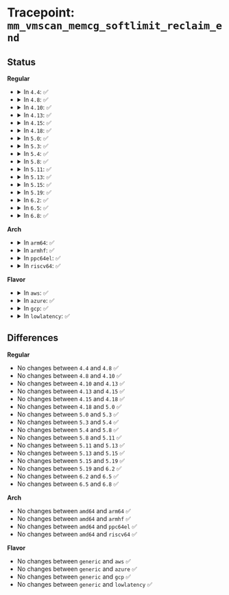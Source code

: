 # Tracepoint: <code>mm_vmscan_memcg_softlimit_reclaim_end</code>

## Status
<b>Regular</b>
<ul>
<li>
<details>
<summary>In <code>4.4</code>: ✅</summary>

Event:

```c
struct trace_event_raw_mm_vmscan_direct_reclaim_end_template {
    struct trace_entry ent;
    long unsigned int nr_reclaimed;
    char __data[0];
};
```
Function:

```c
void trace_event_raw_event_mm_vmscan_direct_reclaim_end_template(void *__data, long unsigned int nr_reclaimed);
```
</details>
</li>
<li>
<details>
<summary>In <code>4.8</code>: ✅</summary>

Event:

```c
struct trace_event_raw_mm_vmscan_direct_reclaim_end_template {
    struct trace_entry ent;
    long unsigned int nr_reclaimed;
    char __data[0];
};
```
Function:

```c
void trace_event_raw_event_mm_vmscan_direct_reclaim_end_template(void *__data, long unsigned int nr_reclaimed);
```
</details>
</li>
<li>
<details>
<summary>In <code>4.10</code>: ✅</summary>

Event:

```c
struct trace_event_raw_mm_vmscan_direct_reclaim_end_template {
    struct trace_entry ent;
    long unsigned int nr_reclaimed;
    char __data[0];
};
```
Function:

```c
void trace_event_raw_event_mm_vmscan_direct_reclaim_end_template(void *__data, long unsigned int nr_reclaimed);
```
</details>
</li>
<li>
<details>
<summary>In <code>4.13</code>: ✅</summary>

Event:

```c
struct trace_event_raw_mm_vmscan_direct_reclaim_end_template {
    struct trace_entry ent;
    long unsigned int nr_reclaimed;
    char __data[0];
};
```
Function:

```c
void trace_event_raw_event_mm_vmscan_direct_reclaim_end_template(void *__data, long unsigned int nr_reclaimed);
```
</details>
</li>
<li>
<details>
<summary>In <code>4.15</code>: ✅</summary>

Event:

```c
struct trace_event_raw_mm_vmscan_direct_reclaim_end_template {
    struct trace_entry ent;
    long unsigned int nr_reclaimed;
    char __data[0];
};
```
Function:

```c
void trace_event_raw_event_mm_vmscan_direct_reclaim_end_template(void *__data, long unsigned int nr_reclaimed);
```
</details>
</li>
<li>
<details>
<summary>In <code>4.18</code>: ✅</summary>

Event:

```c
struct trace_event_raw_mm_vmscan_direct_reclaim_end_template {
    struct trace_entry ent;
    long unsigned int nr_reclaimed;
    char __data[0];
};
```
Function:

```c
void trace_event_raw_event_mm_vmscan_direct_reclaim_end_template(void *__data, long unsigned int nr_reclaimed);
```
</details>
</li>
<li>
<details>
<summary>In <code>5.0</code>: ✅</summary>

Event:

```c
struct trace_event_raw_mm_vmscan_direct_reclaim_end_template {
    struct trace_entry ent;
    long unsigned int nr_reclaimed;
    char __data[0];
};
```
Function:

```c
void trace_event_raw_event_mm_vmscan_direct_reclaim_end_template(void *__data, long unsigned int nr_reclaimed);
```
</details>
</li>
<li>
<details>
<summary>In <code>5.3</code>: ✅</summary>

Event:

```c
struct trace_event_raw_mm_vmscan_direct_reclaim_end_template {
    struct trace_entry ent;
    long unsigned int nr_reclaimed;
    char __data[0];
};
```
Function:

```c
void trace_event_raw_event_mm_vmscan_direct_reclaim_end_template(void *__data, long unsigned int nr_reclaimed);
```
</details>
</li>
<li>
<details>
<summary>In <code>5.4</code>: ✅</summary>

Event:

```c
struct trace_event_raw_mm_vmscan_direct_reclaim_end_template {
    struct trace_entry ent;
    long unsigned int nr_reclaimed;
    char __data[0];
};
```
Function:

```c
void trace_event_raw_event_mm_vmscan_direct_reclaim_end_template(void *__data, long unsigned int nr_reclaimed);
```
</details>
</li>
<li>
<details>
<summary>In <code>5.8</code>: ✅</summary>

Event:

```c
struct trace_event_raw_mm_vmscan_direct_reclaim_end_template {
    struct trace_entry ent;
    long unsigned int nr_reclaimed;
    char __data[0];
};
```
Function:

```c
void trace_event_raw_event_mm_vmscan_direct_reclaim_end_template(void *__data, long unsigned int nr_reclaimed);
```
</details>
</li>
<li>
<details>
<summary>In <code>5.11</code>: ✅</summary>

Event:

```c
struct trace_event_raw_mm_vmscan_direct_reclaim_end_template {
    struct trace_entry ent;
    long unsigned int nr_reclaimed;
    char __data[0];
};
```
Function:

```c
void trace_event_raw_event_mm_vmscan_direct_reclaim_end_template(void *__data, long unsigned int nr_reclaimed);
```
</details>
</li>
<li>
<details>
<summary>In <code>5.13</code>: ✅</summary>

Event:

```c
struct trace_event_raw_mm_vmscan_direct_reclaim_end_template {
    struct trace_entry ent;
    long unsigned int nr_reclaimed;
    char __data[0];
};
```
Function:

```c
void trace_event_raw_event_mm_vmscan_direct_reclaim_end_template(void *__data, long unsigned int nr_reclaimed);
```
</details>
</li>
<li>
<details>
<summary>In <code>5.15</code>: ✅</summary>

Event:

```c
struct trace_event_raw_mm_vmscan_direct_reclaim_end_template {
    struct trace_entry ent;
    long unsigned int nr_reclaimed;
    char __data[0];
};
```
Function:

```c
void trace_event_raw_event_mm_vmscan_direct_reclaim_end_template(void *__data, long unsigned int nr_reclaimed);
```
</details>
</li>
<li>
<details>
<summary>In <code>5.19</code>: ✅</summary>

Event:

```c
struct trace_event_raw_mm_vmscan_direct_reclaim_end_template {
    struct trace_entry ent;
    long unsigned int nr_reclaimed;
    char __data[0];
};
```
Function:

```c
void trace_event_raw_event_mm_vmscan_direct_reclaim_end_template(void *__data, long unsigned int nr_reclaimed);
```
</details>
</li>
<li>
<details>
<summary>In <code>6.2</code>: ✅</summary>

Event:

```c
struct trace_event_raw_mm_vmscan_direct_reclaim_end_template {
    struct trace_entry ent;
    long unsigned int nr_reclaimed;
    char __data[0];
};
```
Function:

```c
void trace_event_raw_event_mm_vmscan_direct_reclaim_end_template(void *__data, long unsigned int nr_reclaimed);
```
</details>
</li>
<li>
<details>
<summary>In <code>6.5</code>: ✅</summary>

Event:

```c
struct trace_event_raw_mm_vmscan_direct_reclaim_end_template {
    struct trace_entry ent;
    long unsigned int nr_reclaimed;
    char __data[0];
};
```
Function:

```c
void trace_event_raw_event_mm_vmscan_direct_reclaim_end_template(void *__data, long unsigned int nr_reclaimed);
```
</details>
</li>
<li>
<details>
<summary>In <code>6.8</code>: ✅</summary>

Event:

```c
struct trace_event_raw_mm_vmscan_direct_reclaim_end_template {
    struct trace_entry ent;
    long unsigned int nr_reclaimed;
    char __data[0];
};
```
Function:

```c
void trace_event_raw_event_mm_vmscan_direct_reclaim_end_template(void *__data, long unsigned int nr_reclaimed);
```
</details>
</li>
</ul>
<b>Arch</b>
<ul>
<li>
<details>
<summary>In <code>arm64</code>: ✅</summary>

Event:

```c
struct trace_event_raw_mm_vmscan_direct_reclaim_end_template {
    struct trace_entry ent;
    long unsigned int nr_reclaimed;
    char __data[0];
};
```
Function:

```c
void trace_event_raw_event_mm_vmscan_direct_reclaim_end_template(void *__data, long unsigned int nr_reclaimed);
```
</details>
</li>
<li>
<details>
<summary>In <code>armhf</code>: ✅</summary>

Event:

```c
struct trace_event_raw_mm_vmscan_direct_reclaim_end_template {
    struct trace_entry ent;
    long unsigned int nr_reclaimed;
    char __data[0];
};
```
Function:

```c
void trace_event_raw_event_mm_vmscan_direct_reclaim_end_template(void *__data, long unsigned int nr_reclaimed);
```
</details>
</li>
<li>
<details>
<summary>In <code>ppc64el</code>: ✅</summary>

Event:

```c
struct trace_event_raw_mm_vmscan_direct_reclaim_end_template {
    struct trace_entry ent;
    long unsigned int nr_reclaimed;
    char __data[0];
};
```
Function:

```c
void trace_event_raw_event_mm_vmscan_direct_reclaim_end_template(void *__data, long unsigned int nr_reclaimed);
```
</details>
</li>
<li>
<details>
<summary>In <code>riscv64</code>: ✅</summary>

Event:

```c
struct trace_event_raw_mm_vmscan_direct_reclaim_end_template {
    struct trace_entry ent;
    long unsigned int nr_reclaimed;
    char __data[0];
};
```
Function:

```c
void trace_event_raw_event_mm_vmscan_direct_reclaim_end_template(void *__data, long unsigned int nr_reclaimed);
```
</details>
</li>
</ul>
<b>Flavor</b>
<ul>
<li>
<details>
<summary>In <code>aws</code>: ✅</summary>

Event:

```c
struct trace_event_raw_mm_vmscan_direct_reclaim_end_template {
    struct trace_entry ent;
    long unsigned int nr_reclaimed;
    char __data[0];
};
```
Function:

```c
void trace_event_raw_event_mm_vmscan_direct_reclaim_end_template(void *__data, long unsigned int nr_reclaimed);
```
</details>
</li>
<li>
<details>
<summary>In <code>azure</code>: ✅</summary>

Event:

```c
struct trace_event_raw_mm_vmscan_direct_reclaim_end_template {
    struct trace_entry ent;
    long unsigned int nr_reclaimed;
    char __data[0];
};
```
Function:

```c
void trace_event_raw_event_mm_vmscan_direct_reclaim_end_template(void *__data, long unsigned int nr_reclaimed);
```
</details>
</li>
<li>
<details>
<summary>In <code>gcp</code>: ✅</summary>

Event:

```c
struct trace_event_raw_mm_vmscan_direct_reclaim_end_template {
    struct trace_entry ent;
    long unsigned int nr_reclaimed;
    char __data[0];
};
```
Function:

```c
void trace_event_raw_event_mm_vmscan_direct_reclaim_end_template(void *__data, long unsigned int nr_reclaimed);
```
</details>
</li>
<li>
<details>
<summary>In <code>lowlatency</code>: ✅</summary>

Event:

```c
struct trace_event_raw_mm_vmscan_direct_reclaim_end_template {
    struct trace_entry ent;
    long unsigned int nr_reclaimed;
    char __data[0];
};
```
Function:

```c
void trace_event_raw_event_mm_vmscan_direct_reclaim_end_template(void *__data, long unsigned int nr_reclaimed);
```
</details>
</li>
</ul>

## Differences
<b>Regular</b>
<ul>
<li>
No changes between <code>4.4</code> and <code>4.8</code> ✅
</li>
<li>
No changes between <code>4.8</code> and <code>4.10</code> ✅
</li>
<li>
No changes between <code>4.10</code> and <code>4.13</code> ✅
</li>
<li>
No changes between <code>4.13</code> and <code>4.15</code> ✅
</li>
<li>
No changes between <code>4.15</code> and <code>4.18</code> ✅
</li>
<li>
No changes between <code>4.18</code> and <code>5.0</code> ✅
</li>
<li>
No changes between <code>5.0</code> and <code>5.3</code> ✅
</li>
<li>
No changes between <code>5.3</code> and <code>5.4</code> ✅
</li>
<li>
No changes between <code>5.4</code> and <code>5.8</code> ✅
</li>
<li>
No changes between <code>5.8</code> and <code>5.11</code> ✅
</li>
<li>
No changes between <code>5.11</code> and <code>5.13</code> ✅
</li>
<li>
No changes between <code>5.13</code> and <code>5.15</code> ✅
</li>
<li>
No changes between <code>5.15</code> and <code>5.19</code> ✅
</li>
<li>
No changes between <code>5.19</code> and <code>6.2</code> ✅
</li>
<li>
No changes between <code>6.2</code> and <code>6.5</code> ✅
</li>
<li>
No changes between <code>6.5</code> and <code>6.8</code> ✅
</li>
</ul>
<b>Arch</b>
<ul>
<li>
No changes between <code>amd64</code> and <code>arm64</code> ✅
</li>
<li>
No changes between <code>amd64</code> and <code>armhf</code> ✅
</li>
<li>
No changes between <code>amd64</code> and <code>ppc64el</code> ✅
</li>
<li>
No changes between <code>amd64</code> and <code>riscv64</code> ✅
</li>
</ul>
<b>Flavor</b>
<ul>
<li>
No changes between <code>generic</code> and <code>aws</code> ✅
</li>
<li>
No changes between <code>generic</code> and <code>azure</code> ✅
</li>
<li>
No changes between <code>generic</code> and <code>gcp</code> ✅
</li>
<li>
No changes between <code>generic</code> and <code>lowlatency</code> ✅
</li>
</ul>

